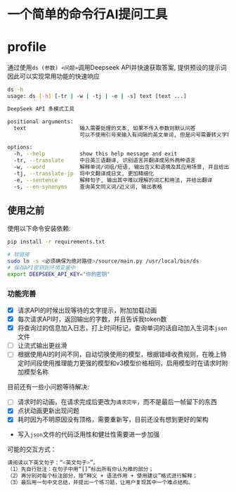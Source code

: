 # 一个简单的命令行AI提问工具

# profile

通过使用`ds (参数) <问题>`调用Deepseek API并快速获取答案, 提供预设的提示词因此可以实现常用功能的快速响应

```bash
ds -h
usage: ds [-h] [-tr | -w | -tj | -e | -s] text [text ...]

DeepSeek API 多模式工具

positional arguments:
  text                 输入需要处理的文本, 如果不传入参数则默认问答
                       可以不使用引号来输入有间隔的英文单词, 但是问号需要转义字符\

options:
  -h, --help           show this help message and exit
  -tr, --translate     中日英三语翻译, 识别语言并翻译成另外两种语言
  -w, --word           解释单词/词组/短语, 输出含义和语境及其应用场景, 并且给出例句
  -tj, --translate-jp  将中文翻译成日文, 更加精细化
  -e, --sentence       解释句子, 输出其中难以理解的词汇和用法, 并给出翻译
  -s, --en-synonyms    查询英文同义词/近义词, 输出表格
```

## 使用之前

使用以下命令安装依赖:
```bash
pip install -r requirements.txt
```


```bash
# 软链接
sudo ln -s <必须确保为绝对路径>/source/main.py /usr/local/bin/ds
# 保存API密钥到环境变量中
export DEEPSEEK_API_KEY="你的密钥"
```

### 功能完善

- [x] 请求API的时候出现等待的文字提示，附加加载动画
- [x] 每次请求API时，返回输出的字数，并且告诉我token数
- [x] 将查询过的信息加入日志，打上时间标记，查询单词的话自动加入生词本`json`文件
- [ ] 让流式输出更丝滑
- [ ] 根据使用AI的时间不同，自动切换使用的模型，根据错峰收费规则，在晚上特定时间段使用推理能力更强的模型和v3模型价格相同，启用模型时在请求时附加模型名称

目前还有一些小问题等待解决:
- [ ] 请求时的动画，在请求完成后更改为`请求完毕`，而不是最后一帧留下的东西
- [x] 点状动画更新出现问题
- [x] 耗时因为不明原因没有顶格，需要重新写，目前还没有想到更好的架构
- 写入`json`文件的代码泛用性和健壮性需要进一步加强


可能的交互方式：
```bash
请阅读以下英文句子：“<英文句子>”。  
（1）先自行批注：在句子中用“[]”标出所有你认为难的部分；  
（2）再分别对每个标注部分，按“释义 + 语法作用 + 使用建议”格式进行解释；  
（3）最后用一句中文总结，并提出一个练习题，让用户复现其中一个难点结构。
```



